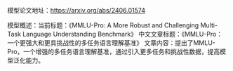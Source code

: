 模型论文地址：https://arxiv.org/abs/2406.01574

模型概述：当前标题：《MMLU-Pro: A More Robust and Challenging Multi-Task Language Understanding Benchmark》
中文文章标题：《MMLU-Pro：一个更强大和更具挑战性的多任务语言理解基准》
文章内容：提出了MMLU-Pro，一个增强的多任务语言理解基准，通过引入更多任务和挑战性数据，提高模型泛化能力。
